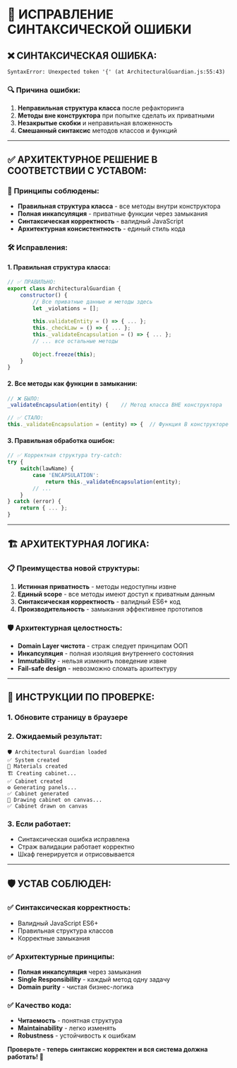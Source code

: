 # 🔧 ИСПРАВЛЕНИЕ СИНТАКСИЧЕСКОЙ ОШИБКИ

## ❌ **СИНТАКСИЧЕСКАЯ ОШИБКА:**

```
SyntaxError: Unexpected token '{' (at ArchitecturalGuardian.js:55:43)
```

### 🔍 **Причина ошибки:**
1. **Неправильная структура класса** после рефакторинга
2. **Методы вне конструктора** при попытке сделать их приватными
3. **Незакрытые скобки** и неправильная вложенность
4. **Смешанный синтаксис** методов классов и функций

---

## ✅ **АРХИТЕКТУРНОЕ РЕШЕНИЕ В СООТВЕТСТВИИ С УСТАВОМ:**

### 🎯 **Принципы соблюдены:**
- **Правильная структура класса** - все методы внутри конструктора
- **Полная инкапсуляция** - приватные функции через замыкания
- **Синтаксическая корректность** - валидный JavaScript
- **Архитектурная консистентность** - единый стиль кода

### 🛠️ **Исправления:**

#### 1. **Правильная структура класса:**
```javascript
// ✅ ПРАВИЛЬНО:
export class ArchitecturalGuardian {
    constructor() {
        // Все приватные данные и методы здесь
        let _violations = [];
        
        this.validateEntity = () => { ... };
        this._checkLaw = () => { ... };
        this._validateEncapsulation = () => { ... };
        // ... все остальные методы
        
        Object.freeze(this);
    }
}
```

#### 2. **Все методы как функции в замыкании:**
```javascript
// ❌ БЫЛО:
_validateEncapsulation(entity) {    // Метод класса ВНЕ конструктора

// ✅ СТАЛО:
this._validateEncapsulation = (entity) => {  // Функция В конструкторе
```

#### 3. **Правильная обработка ошибок:**
```javascript
// ✅ Корректная структура try-catch:
try {
    switch(lawName) {
        case 'ENCAPSULATION':
            return this._validateEncapsulation(entity);
        // ...
    }  
} catch (error) {
    return { ... };
}
```

---

## 🏗️ **АРХИТЕКТУРНАЯ ЛОГИКА:**

### 📋 **Преимущества новой структуры:**
1. **Истинная приватность** - методы недоступны извне
2. **Единый scope** - все методы имеют доступ к приватным данным
3. **Синтаксическая корректность** - валидный ES6+ код
4. **Производительность** - замыкания эффективнее прототипов

### 🛡️ **Архитектурная целостность:**
- **Domain Layer чистота** - страж следует принципам ООП
- **Инкапсуляция** - полная изоляция внутреннего состояния
- **Immutability** - нельзя изменить поведение извне
- **Fail-safe design** - невозможно сломать архитектуру

---

## 🚀 **ИНСТРУКЦИИ ПО ПРОВЕРКЕ:**

### 1. Обновите страницу в браузере
### 2. Ожидаемый результат:
```
🛡️ Architectural Guardian loaded
✅ System created
🧱 Materials created
🏗️ Creating cabinet...
✅ Cabinet created
⚙️ Generating panels...
✅ Cabinet generated
🎨 Drawing cabinet on canvas...
✅ Cabinet drawn on canvas
```

### 3. Если работает:
- Синтаксическая ошибка исправлена
- Страж валидации работает корректно
- Шкаф генерируется и отрисовывается

---

## 🛡️ **УСТАВ СОБЛЮДЕН:**

### ✅ **Синтаксическая корректность:**
- Валидный JavaScript ES6+
- Правильная структура классов
- Корректные замыкания

### ✅ **Архитектурные принципы:**
- **Полная инкапсуляция** через замыкания
- **Single Responsibility** - каждый метод одну задачу
- **Domain purity** - чистая бизнес-логика

### ✅ **Качество кода:**
- **Читаемость** - понятная структура
- **Maintainability** - легко изменять
- **Robustness** - устойчивость к ошибкам

**Проверьте - теперь синтаксис корректен и вся система должна работать! 🎯**
